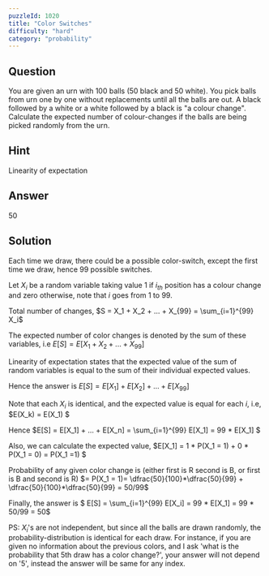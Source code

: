 ```yaml
---
puzzleId: 1020
title: "Color Switches"
difficulty: "hard"
category: "probability"
---
```


## Question
You are given an urn with 100 balls (50 black and 50 white). You pick balls from urn one by one without replacements until all the balls are out. A black followed by a white or a white followed by a black is "a colour change". Calculate the expected number of colour-changes if the balls are being picked randomly from the urn.

## Hint
Linearity of expectation

## Answer
50

## Solution
 Each time we draw, there could be a possible color-switch, except the first time we draw, hence 99 possible switches.

 Let $X_i$ be a random variable taking value 1 if $i_{th}$ position has a colour change and zero otherwise, note that $i$ goes from $1$ to $99$.

 Total number of changes, $S = X_1 + X_2 + ... + X_{99} = \sum_{i=1}^{99} X_i$

 The expected number of color changes is denoted by the sum of these variables, i.e $E[S] = E[X_1 + X_2 + ... + X_{99}]$

 Linearity of expectation states that the expected value of the sum of random variables is equal to the sum of their individual expected values.

 Hence the answer is $E[S] = E[X_1] + E[X_2] + ... + E[X_{99}]$ 

 Note that each $X_i$ is identical, and the expected value is equal for each $i$, i.e, $E(X_k) = E(X_1) $

 Hence $E[S] = E[X_1] + ... + E[X_n] = \sum_{i=1}^{99} E[X_1] = 99 * E[X_1] $

 Also, we can calculate the expected value, $E[X_1] = 1 * P(X_1 = 1) + 0 * P(X_1 = 0) = P(X_1 =1) $

 Probability of any given color change is (either first is R second is B, or first is B and second is R) $= P(X_1 = 1)= \dfrac{50}{100}*\dfrac{50}{99} + \dfrac{50}{100}*\dfrac{50}{99} = 50/99$

 Finally, the answer is $ E[S] = \sum_{i=1}^{99} E[X_i] = 99 * E[X_1] = 99 * 50/99 = 50$ 

 PS: $X_i$'s are not independent, but since all the balls are drawn randomly, the probability-distribution is identical for each draw. For instance, if you are given no information about the previous colors, and I ask 'what is the probability that 5th draw has a color change?', your answer will not depend on '5', instead the answer will be same for any index. 
